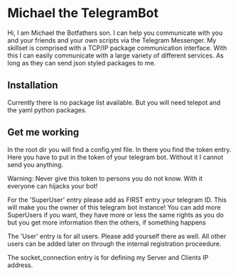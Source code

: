 # Michael the TelegramBot

Hi, I am Michael the Botfathers son. I can help you communicate with you and your friends and your own
scripts via the Telegram Messenger. My skillset is comprised with a TCP/IP package communication interface.
With this I can easily communicate with a large variety of different services. As long as they can send json styled packages to me.

## Installation

Currently there is no package list available. But you will need telepot and the yaml python packages.

## Get me working

In the root dir you will find a config.yml file. In there you find the token entry. Here you have to put in the token of your telegram
bot. Without it I cannot send you anything. 

Warning: Never give this token to persons you do not know. With it everyone can hijacks your bot!

For the 'SuperUser' entry please add as FIRST entry your telegram ID. This will make you the owner of this telegram bot instance!
You can add more SuperUsers if you want, they have more or less the same rights as you do but you get more information then the others,
if something happens

The 'User' entry is for all users. Please add yourself there as well. All other users can be added later on through the
internal registration proceedure.

The socket_connection entry is for defining my Server and Clients IP address.
